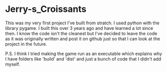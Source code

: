 # Jerry-s_Croissants

This was my very first project I've built from stratch. I used python with the library pygame. I built this over 3 years ago and have learned a lot since then. I know the code isn't the cleanest but I've decided to leave the code as it was originally written and post it on github just so that I can look at the project in the future.

P.S. I think I tried making the game run as an executable which explains why I have folders like 'build' and 'dist' and just a bunch of code that I didn't add myself.
